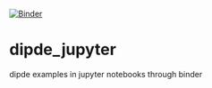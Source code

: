 [![Binder](http://mybinder.org/badge.svg)](http://mybinder.org:/repo/nicain/dipde_jupyter_2)

# dipde_jupyter
dipde examples in jupyter notebooks through binder
